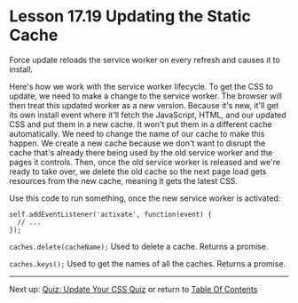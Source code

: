 # Lesson 17.19 Updating the Static Cache

Force update reloads the service worker on every refresh and causes it to install.

Here's how we work with the service worker lifecycle. To get the CSS to update, we need to make a change to the service worker. The browser will then treat this updated worker as a new version. Because it's new, it'll get its own install event where it'll fetch the JavaScript, HTML, and our updated CSS and put them in a new cache. It won't put them in a different cache automatically. We need to change the name of our cache to make this happen. We create a new cache because we don't want to disrupt the cache that's already there being used by the old service worker and the pages it controls. Then, once the old service worker is released and we're ready to take over, we delete the old cache so the next page load gets resources from the new cache, meaning it gets the latest CSS. 

Use this code to run something, once the new service worker is activated:
```
self.addEventListener('activate', function(event) {
  // ...
});
```
`caches.delete(cacheName);` Used to delete a cache. Returns a promise.

`caches.keys();` Used to get  the names of all the caches. Returns a promise.
- - -
Next up: [Quiz: Update Your CSS Quiz](ND024_Part2_Lesson17_20.md) or return to [Table Of Contents](./ND024_TableOfContents.md)
